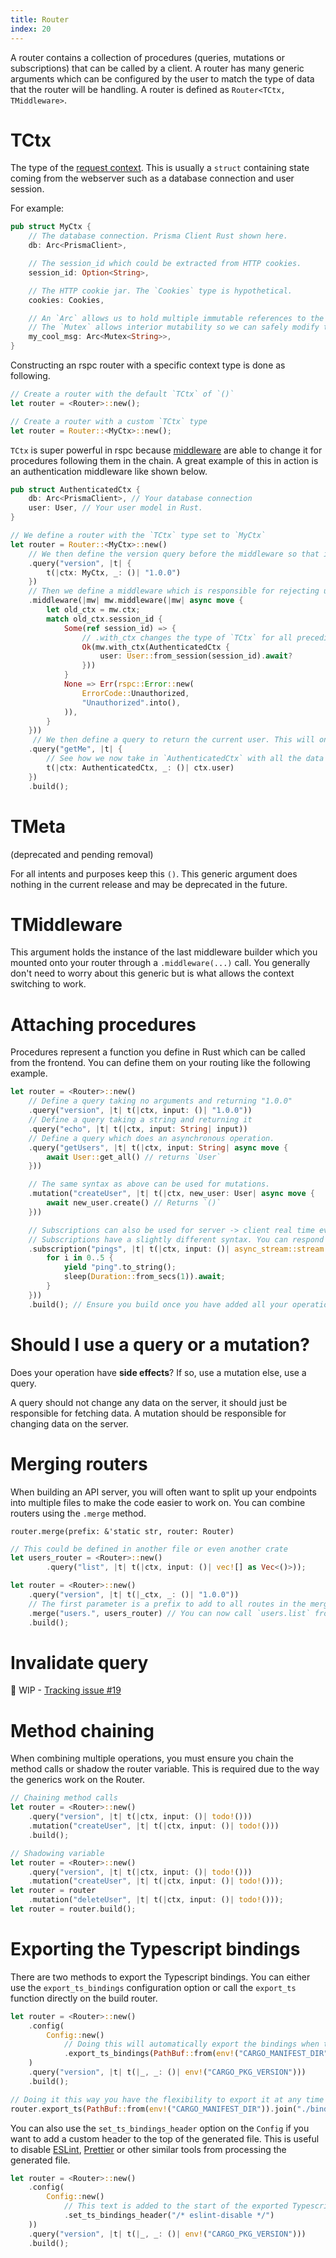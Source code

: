 ```yaml
---
title: Router
index: 20
---
```


A router contains a collection of procedures (queries, mutations or subscriptions) that can be called by a client. A router has many generic arguments which can be configured by the user to match the type of data that the router will be handling. A router is defined as `Router<TCtx, TMiddleware>`.

# TCtx

The type of the [request context](/server/concepts#request-context). This is usually a `struct` containing state coming from the webserver such as a database connection and user session.

For example:

```rust
pub struct MyCtx {
    // The database connection. Prisma Client Rust shown here.
    db: Arc<PrismaClient>,

    // The session_id which could be extracted from HTTP cookies.
    session_id: Option<String>,

    // The HTTP cookie jar. The `Cookies` type is hypothetical.
    cookies: Cookies, 

    // An `Arc` allows us to hold multiple immutable references to the message.
    // The `Mutex` allows interior mutability so we can safely modify the string from a immutable reference.
    my_cool_msg: Arc<Mutex<String>>,
}
```

Constructing an rspc router with a specific context type is done as following.

```rust
// Create a router with the default `TCtx` of `()`
let router = <Router>::new();

// Create a router with a custom `TCtx` type
let router = Router::<MyCtx>::new();
````

`TCtx` is super powerful in rspc because [middleware](/server/middleware) are able to change it for procedures following them in the chain. A great example of this in action is an authentication middleware like shown below.

```rust
pub struct AuthenticatedCtx {
    db: Arc<PrismaClient>, // Your database connection
    user: User, // Your user model in Rust.
}

// We define a router with the `TCtx` type set to `MyCtx`
let router = Router::<MyCtx>::new()
    // We then define the version query before the middleware so that it doesn't require authentication.
    .query("version", |t| {
        t(|ctx: MyCtx, _: ()| "1.0.0")
    })
    // Then we define a middleware which is responsible for rejecting unauthorized requests.
    .middleware(|mw| mw.middleware(|mw| async move {
        let old_ctx = mw.ctx;
        match old_ctx.session_id {
            Some(ref session_id) => {
                // .with_ctx changes the type of `TCtx` for all preceding procedures.
                Ok(mw.with_ctx(AuthenticatedCtx {
                    user: User::from_session(session_id).await?
                }))
            }
            None => Err(rspc::Error::new(
                ErrorCode::Unauthorized,
                "Unauthorized".into(),
            )),
        }
    }))
     // We then define a query to return the current user. This will only be called for authenticated users.
    .query("getMe", |t| {
        // See how we now take in `AuthenticatedCtx` with all the data from the middleware
        t(|ctx: AuthenticatedCtx, _: ()| ctx.user)
    })
    .build();
```

# TMeta

(deprecated and pending removal)

For all intents and purposes keep this `()`. This generic argument does nothing in the current release and may be deprecated in the future.

# TMiddleware

This argument holds the instance of the last middleware builder which you mounted onto your router through a `.middleware(...)` call. You generally don't need to worry about this generic but is what allows the context switching to work.

# Attaching procedures

Procedures represent a function you define in Rust which can be called from the frontend. You can define them on your routing like the following example.

```rust
let router = <Router>::new()
    // Define a query taking no arguments and returning "1.0.0"
    .query("version", |t| t(|ctx, input: ()| "1.0.0"))
    // Define a query taking a string and returning it
    .query("echo", |t| t(|ctx, input: String| input))
    // Define a query which does an asynchronous operation.
    .query("getUsers", |t| t(|ctx, input: String| async move {
        await User::get_all() // returns `User`
    }))

    // The same syntax as above can be used for mutations.
    .mutation("createUser", |t| t(|ctx, new_user: User| async move {
        await new_user.create() // Returns `()`
    }))

    // Subscriptions can also be used for server -> client real time events
    // Subscriptions have a slightly different syntax. You can respond with any Rust `Stream` type.
    .subscription("pings", |t| t(|ctx, input: ()| async_stream::stream! {
        for i in 0..5 {
            yield "ping".to_string();
            sleep(Duration::from_secs(1)).await;
        }
    }))
    .build(); // Ensure you build once you have added all your operations.
```

# Should I use a query or a mutation?

Does your operation have **side effects**? If so, use a mutation else, use a query.

A query should not change any data on the server, it should just be responsible for fetching data. A mutation should be responsible for changing data on the server.

# Merging routers

When building an API server, you will often want to split up your endpoints into multiple files to make the code easier to work on. You can combine routers using the `.merge` method.

`router.merge(prefix: &'static str, router: Router)`

```rust
// This could be defined in another file or even another crate
let users_router = <Router>::new()
        .query("list", |t| t(|ctx, input: ()| vec![] as Vec<()>));

let router = <Router>::new()
    .query("version", |t| t(|_ctx, _: ()| "1.0.0"))
    // The first parameter is a prefix to add to all routes in the merged router.
    .merge("users.", users_router) // You can now call `users.list` from your frontend.
    .build();
```

# Invalidate query

🚧 WIP - [Tracking issue #19](https://github.com/oscartbeaumont/rspc/issues/19)

# Method chaining

When combining multiple operations, you must ensure you chain the method calls or shadow the router variable. This is required due to the way the generics work on the Router.

```rust
// Chaining method calls
let router = <Router>::new()
    .query("version", |t| t(|ctx, input: ()| todo!()))
    .mutation("createUser", |t| t(|ctx, input: ()| todo!()))
    .build();

// Shadowing variable
let router = <Router>::new()
    .query("version", |t| t(|ctx, input: ()| todo!()))
    .mutation("createUser", |t| t(|ctx, input: ()| todo!()));
let router = router
    .mutation("deleteUser", |t| t(|ctx, input: ()| todo!()));
let router = router.build();
```

# Exporting the Typescript bindings

There are two methods to export the Typescript bindings. You can either use the `export_ts_bindings` configuration option or call the `export_ts` function directly on the build router.

```rust
let router = <Router>::new()
    .config(
        Config::new()
            // Doing this will automatically export the bindings when the `build` function is called.
            .export_ts_bindings(PathBuf::from(env!("CARGO_MANIFEST_DIR")).join("./bindings.ts"))
    )
    .query("version", |t| t(|_, _: ()| env!("CARGO_PKG_VERSION")))
    .build();

// Doing it this way you have the flexibility to export it at any time and to wheerever you want.
router.export_ts(PathBuf::from(env!("CARGO_MANIFEST_DIR")).join("./bindings.ts")).unwrap();
```

You can also use the `set_ts_bindings_header` option on the `Config` if you want to add a custom header to the top of the generated file. This is useful to disable [ESLint](https://eslint.org), [Prettier](https://prettier.io) or other similar tools from processing the generated file.

```rust
let router = <Router>::new()
    .config(
        Config::new()
            // This text is added to the start of the exported Typescript file.
            .set_ts_bindings_header("/* eslint-disable */")
    ))
    .query("version", |t| t(|_, _: ()| env!("CARGO_PKG_VERSION")))
    .build();
```
